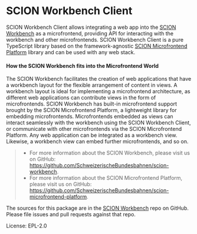 SCION Workbench Client
======================

SCION Workbench Client allows integrating a web app into the [SCION Workbench][link-scion-workench] as a microfrontend, providing API for interacting with the workbench and other microfrontends. SCION Workbench Client is a pure TypeScript library based on the framework-agnostic [SCION Microfrontend Platform][link-scion-microfrontend-platform] library and can be used with any web stack.

#### How the SCION Workbench fits into the Microfrontend World
The SCION Workbench facilitates the creation of web applications that have a workbench layout for the flexible arrangement of content in views. A workbench layout is ideal for implementing a microfrontend architecture, as different web applications can contribute views in the form of microfrontends. SCION Workbench has built-in microfrontend support brought by the SCION Microfrontend Platform, a lightweight library for embedding microfrontends. Microfrontends embedded as views can interact seamlessly with the workbench using the SCION Workbench Client, or communicate with other microfrontends via the SCION Microfrontend Platform. Any web application can be integrated as a workbench view. Likewise, a workbench view can embed further microfrontends, and so on.

> - For more information about the SCION Workbench, please visit us on GitHub: https://github.com/SchweizerischeBundesbahnen/scion-workbench.
> - For more information about the SCION Microfrontend Platform, please visit us on GitHub:  https://github.com/SchweizerischeBundesbahnen/scion-microfrontend-platform.


The sources for this package are in the [SCION Workbench](https://github.com/SchweizerischeBundesbahnen/scion-workbench) repo on GitHub. Please file issues and pull requests against that repo.

License: EPL-2.0

[link-scion-microfrontend-platform]: https://github.com/SchweizerischeBundesbahnen/scion-microfrontend-platform
[link-scion-workench]: https://github.com/SchweizerischeBundesbahnen/scion-workbench

